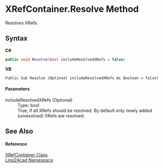 # XRefContainer.Resolve Method 
 

Resolves XRefs.

## Syntax

**C#**<br />
``` C#
public void Resolve(bool includeResolvedXRefs = false)
```

**VB**<br />
``` VB
Public Sub Resolve (Optional includeResolvedXRefs As Boolean = false)
```


#### Parameters
<dl><dt>includeResolvedXRefs (Optional)</dt><dd>Type: bool<br />True, if all XRefs should be resolved. By default only newly added (unresolved) XRefs are resolved.</dd></dl>

## See Also


#### Reference
<a href="T_Linq2Acad_XRefContainer.md">XRefContainer Class</a><br /><a href="N_Linq2Acad.md">Linq2Acad Namespace</a><br />
